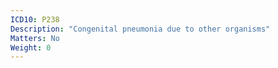 ```yaml
---
ICD10: P238
Description: "Congenital pneumonia due to other organisms"
Matters: No
Weight: 0
---
```


